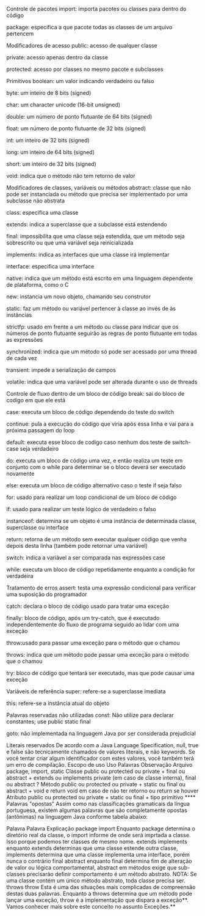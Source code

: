 Controle de pacotes
import: importa pacotes ou classes para dentro do código

package: especifica a que pacote todas as classes de um arquivo pertencem

Modificadores de acesso
public: acesso de qualquer classe

private: acesso apenas dentro da classe


protected: acesso por classes no mesmo pacote e subclasses


Primitivos
boolean: um valor indicando verdadeiro ou falso

byte: um inteiro de 8 bits (signed)


char: um character unicode (16-bit unsigned)


double: um número de ponto flutuante de 64 bits (signed)


float: um número de ponto flutuante de 32 bits (signed)


int: um inteiro de 32 bits (signed)


long: um inteiro de 64 bits (signed)


short: um inteiro de 32 bits (signed)


void: indica que o método não tem retorno de valor

Modificadores de classes, variáveis ou métodos
abstract: classe que não pode ser instanciada ou método que precisa ser implementado por uma subclasse não abstrata

class: especifica uma classe


extends: indica a superclasse que a subclasse está estendendo


final: impossibilita que uma classe seja estendida, que um método seja sobrescrito ou que uma variável seja reinicializada


implements: indica as interfaces que uma classe irá implementar


interface: especifica uma interface


native: indica que um método está escrito em uma linguagem dependente de plataforma, como o C


new: instancia um novo objeto, chamando seu construtor


static: faz um método ou variável pertencer à classe ao invés de às instâncias


strictfp: usado em frente a um método ou classe para indicar que os números de ponto flutuante seguirão as regras de ponto flutuante em todas as expressões


synchronized: indica que um método só pode ser acessado por uma thread de cada vez


transient: impede a serialização de campos


volatile: indica que uma variável pode ser alterada durante o uso de threads

Controle de fluxo dentro de um bloco de código
break: sai do bloco de codigo em que ele está

case: executa um bloco de código dependendo do teste do switch


continue: pula a execução do código que viria após essa linha e vai para a próxima passagem do loop


default: executa esse bloco de codigo caso nenhum dos teste de switch-case seja verdadeiro


do: executa um bloco de código uma vez, e então realiza um teste em conjunto com o while para determinar se o bloco deverá ser executado novamente


else: executa um bloco de código alternativo caso o teste if seja falso


for: usado para realizar um loop condicional de um bloco de código


if: usado para realizar um teste lógico de verdadeiro o falso


instanceof: determina se um objeto é uma instância de determinada classe, superclasse ou interface


return: retorna de um método sem executar qualquer código que venha depois desta linha (também pode retornar uma variável)


switch: indica a variável a ser comparada nas expressões case


while: executa um bloco de código repetidamente enquanto a condição for verdadeira

Tratamento de erros
assert: testa uma expressão condicional para verificar uma suposição do programador

catch: declara o bloco de código usado para tratar uma exceção

finally: bloco de código, após um try-catch, que é executado independentemente do fluxo de programa seguido ao lidar com uma exceção

throw:usado para passar uma exceção para o método que o chamou

throws: indica que um método pode passar uma exceção para o método que o chamou

try: bloco de código que tentará ser executado, mas que pode causar uma exceção

Variáveis de referência
super: refere-se a superclasse imediata

this: refere-se a instância atual do objeto

Palavras reservadas não utilizadas
const: Não utilize para declarar constantes; use public static final

goto: não implementada na linguagem Java por ser considerada prejudicial

Literais reservados
De acordo com a Java Language Specification, null, true e false são tecnicamente chamados de valores literais, e não keywords. Se você tentar criar algum identificador com estes valores, você também terá um erro de compilação.
Escopo de uso
Uso	Palavras	Observação
Arquivo	package, import, static	
Classe	public ou protected ou private + final ou abstract + extends ou implements	private (em caso de classe interna), final ou abstract ?
Método	public ou protected ou private + static ou final ou abstract + void e return	void em caso de não ter retorno ou return se houver
Atributo	public ou protected ou private + static ou final + tipo primitivo	****
Palavras "opostas"
Assim como nas classificações gramaticais da língua portuguesa, existem algumas palavras que são completamente opostas (antônimas) na linguagem Java conforme tabela abaixo:

Palavra	Palavra	Explicação
package	import	Enquanto package determina o diretório real da classe, o import informe de onde será imprtada a classe. Isso porque podemos ter classes de mesmo nome.
extends	implements	enquanto extends determinas que uma classe estende outra classe, implements determina que uma classe implementa uma interface, porém nunca o contrário
final	abstract	enquanto final determina fim de alteração de valor ou lógica comportamental, abstract em métodos exige que sub-classes precisarão definir comportamento é um método abstrato. NOTA: Se uma classe contém um único método abstrato, toda classe precisa ser.
throws	throw	Esta é uma das situações mais complicadas de compreensão destas duas palavras. Enquanto a throws determina que um método pode lançar uma exceção, throw é a implementação que dispara a exceção**. Vamos conhecer mais sobre este conceito no assunto Exceções.**